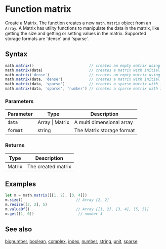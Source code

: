 <!-- Note: This file is automatically generated from source code comments. Changes made in this file will be overridden. -->

# Function matrix

Create a Matrix. The function creates a new `math.Matrix` object from
an `Array`. A Matrix has utility functions to manipulate the data in the
matrix, like getting the size and getting or setting values in the matrix.
Supported storage formats are 'dense' and 'sparse'.


## Syntax

```js
math.matrix()                         // creates an empty matrix using default storage format (dense).
math.matrix(data)                     // creates a matrix with initial data using default storage format (dense).
math.matrix('dense')                  // creates an empty matrix using the given storage format.
math.matrix(data, 'dense')            // creates a matrix with initial data using the given storage format.
math.matrix(data, 'sparse')           // creates a sparse matrix with initial data.
math.matrix(data, 'sparse', 'number') // creates a sparse matrix with initial data, number data type.
```

### Parameters

Parameter | Type | Description
--------- | ---- | -----------
`data` | Array &#124; Matrix | A multi dimensional array
`format` | string | The Matrix storage format

### Returns

Type | Description
---- | -----------
Matrix | The created matrix


## Examples

```js
let m = math.matrix([[1, 2], [3, 4]])
m.size()                        // Array [2, 2]
m.resize([3, 2], 5)
m.valueOf()                     // Array [[1, 2], [3, 4], [5, 5]]
m.get([1, 0])                    // number 3
```


## See also

[bignumber](bignumber.md),
[boolean](boolean.md),
[complex](complex.md),
[index](index.md),
[number](number.md),
[string](string.md),
[unit](unit.md),
[sparse](sparse.md)
